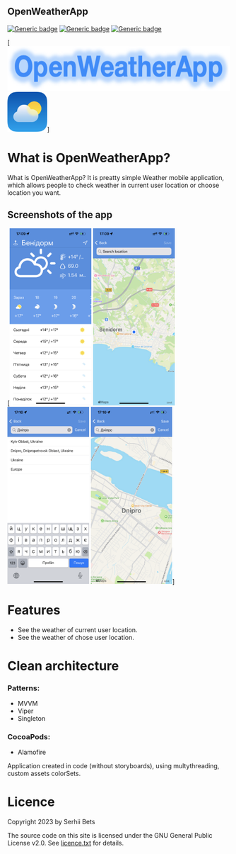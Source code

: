 ## OpenWeatherApp

[![Generic badge](https://img.shields.io/badge/OpenWeatherApp-v.0.1.0-brightgreen.svg)](https://shields.io/)
[![Generic badge](https://img.shields.io/badge/OS-iOS-brightgreen.svg)](https://shields.io/)
[![Generic badge](https://img.shields.io/badge/Language-Swift-orange)](https://shields.io/)

[<img src=https://github.com/serhiibets/Swift-OpenWeatherApp/blob/main/app_title.png height=100>
<img src=https://github.com/serhiibets/Swift-OpenWeatherApp/blob/main/openweatherapp_icon.png height=90>]

# What is OpenWeatherApp?
What is OpenWeatherApp? It is preatty simple Weather mobile application, which allows people to check weather in current user location or choose location you want.

## Screenshots of the app
[<img src=https://github.com/serhiibets/Swift-OpenWeatherApp/blob/main/OpenWeatherApp/documentation/screenshots/main_screen.png height=400>
<img src=https://github.com/serhiibets/Swift-OpenWeatherApp/blob/main/OpenWeatherApp/documentation/screenshots/map_screen.png height=400>
<img src=https://github.com/serhiibets/Swift-OpenWeatherApp/blob/main/OpenWeatherApp/documentation/screenshots/search_scrren.png height=400>
<img src=https://github.com/serhiibets/Swift-OpenWeatherApp/blob/main/OpenWeatherApp/documentation/screenshots/search_result_screen.png height=400>]

# Features
- See the weather of current user location.
- See the weather of chose user location.

# Clean architecture
### Patterns:
 - MVVM
 - Viper
 - Singleton

### CocoaPods:
 - Alamofire
 
 Application created in code (without storyboards), using multythreading, custom assets colorSets.
 
# Licence

Copyright 2023 by Serhii Bets 

The source code on this site is licensed under the GNU General Public License v2.0. See [licence.txt](licence.txt) for details.
